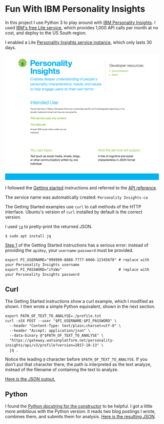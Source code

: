 # Fun With IBM Personality Insights

In this project I use Python 3 to play around with [IBM Personality Insights](https://console.bluemix.net/docs/services/personality-insights).
I used [IBM's free Lite service](https://console.bluemix.net/catalog/services/personality-insights),
which provides 1,000 API calls per month at no cost, and deploy to the US South region.

I enabled a Lite
[Personality Insights service instance](https://console.bluemix.net/catalog/services/personality-insights),
which only lasts 30 days.

![IBM Personality Insights description](personality_insights.png)

I followed the [Getting started](9https://console.bluemix.net/docs/services/personality-insights/getting-started.html#getting-started-tutorial)
instructions and referred to the
[API reference](https://www.ibm.com/watson/developercloud/personality-insights/api/).

The service name was automatically created: `Personality Insights-ca`

The Getting Started examples use `curl` to call methods of the HTTP interface.
Ubuntu's version of `curl` installed by default is the correct version.

I used <a href="https://stedolan.github.io/jq/"><code>jq</code></a> to pretty-print the returned JSON.

```
$ sudo apt install jq
```

[Step 1](https://console.bluemix.net/docs/services/personality-insights/getting-started.html#gettingStarted)
of the Getting Started instructions has a serious error: instead of providing the `apiKey`,
your `username:password` must be provided. 

```
export PI_USERNAME="999999-8888-7777-6666-12345678" # replace with your Personality Insights username
export PI_PASSWORD="zYxWv"                          # replace with your Personality Insights password
```

## Curl
The Getting Started instructions show a curl example, which I modified as shown.
I then wrote a simple Python equivalent, shown in the next section.

```
export PATH_OF_TEXT_TO_ANALYSE=./profile.txt
curl -sSX POST --user "$PI_USERNAME:$PI_PASSWORD" \
  --header "Content-Type: text/plain;charset=utf-8" \
  --header "Accept: application/json" \
  --data-binary @"$PATH_OF_TEXT_TO_ANALYSE" \
  "https://gateway.watsonplatform.net/personality-insights/api/v3/profile?version=2017-10-13" \
  jq .
```

Notice the leading `@` character before `$PATH_OF_TEXT_TO_ANALYSE`.
If you don't put that character there, the path is interpreted as the text analyze, instead of the filename of containing the text to analyze.

[Here is the JSON output.](example1a.json)

## Python

I found the 
[Python docstring for the constructor](https://github.com/watson-developer-cloud/python-sdk/blob/master/watson_developer_cloud/personality_insights_v3.py#L63-L102) 
to be helpful.
I got a little more ambitious with the Python version: it reads two blog postings I wrote, combines them, and
submits them for analysis. [Here is the resulting JSON](example1b.json).
